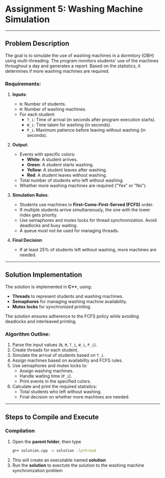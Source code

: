 # Assignment 5: Washing Machine Simulation
---
## Problem Description

The goal is to simulate the use of washing machines in a dormitory (OBH) using multi-threading. The program monitors students' use of the machines throughout a day and generates a report. Based on the statistics, it determines if more washing machines are required.

### Requirements:
1. **Inputs**:
   - `N`: Number of students.
   - `M`: Number of washing machines.
   - For each student:
     - `T_i`: Time of arrival (in seconds after program execution starts).
     - `W_i`: Time taken for washing (in seconds).
     - `P_i`: Maximum patience before leaving without washing (in seconds).

2. **Output**:
   - Events with specific colors:
     - **White**: A student arrives.
     - **Green**: A student starts washing.
     - **Yellow**: A student leaves after washing.
     - **Red**: A student leaves without washing.
   - Total number of students who left without washing.
   - Whether more washing machines are required ("Yes" or "No").

3. **Simulation Rules**:
   - Students use machines in **First-Come-First-Served (FCFS)** order.
   - If multiple students arrive simultaneously, the one with the lower index gets priority.
   - Use semaphores and mutex locks for thread synchronization. Avoid deadlocks and busy waiting.
   - A queue must not be used for managing threads.

4. **Final Decision**:
   - If at least 25% of students left without washing, more machines are needed.

---

## Solution Implementation

The solution is implemented in **C++**, using:
- **Threads** to represent students and washing machines.
- **Semaphores** for managing washing machine availability.
- **Mutex locks** for synchronized printing.

The solution ensures adherence to the FCFS policy while avoiding deadlocks and interleaved printing.

### Algorithm Outline:
1. Parse the input values (`N`, `M`, `T_i`, `W_i`, `P_i`).
2. Create threads for each student.
3. Simulate the arrival of students based on `T_i`.
4. Assign machines based on availability and FCFS rules.
5. Use semaphores and mutex locks to:
   - Assign washing machines.
   - Handle waiting time (`P_i`).
   - Print events in the specified colors.
6. Calculate and print the required statistics:
   - Total students who left without washing.
   - Final decision on whether more machines are needed.

---

## Steps to Compile and Execute

### Compilation
1. Open the **parent folder**, then type
   ```bash
   g++ solution.cpp -o solution -lpthread
   ```
2. This will create an executable named **solution**
3. Run the **solution** to exectute the solution to the washing machine synchronization problem
   
   
   
   
   
   
   
   
   
   
